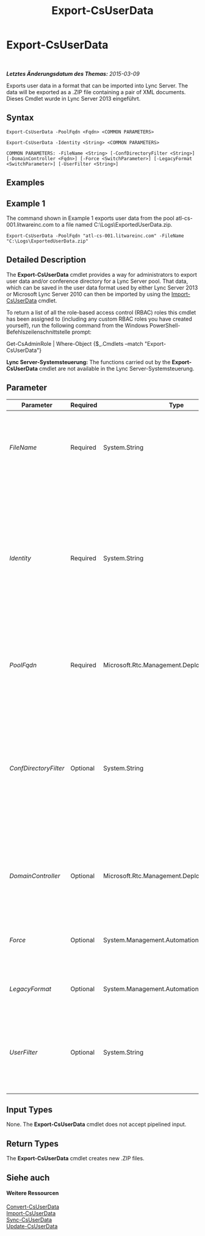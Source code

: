 ﻿---
title: Export-CsUserData
TOCTitle: Export-CsUserData
ms:assetid: 52c411e1-76da-48b8-b1e3-ddc7c7f86e3d
ms:mtpsurl: https://technet.microsoft.com/de-de/library/JJ204897(v=OCS.15)
ms:contentKeyID: 49294007
ms.date: 05/19/2016
mtps_version: v=OCS.15
ms.translationtype: HT
---

# Export-CsUserData

 

_**Letztes Änderungsdatum des Themas:** 2015-03-09_

Exports user data in a format that can be imported into Lync Server. The data will be exported as a .ZIP file containing a pair of XML documents. Dieses Cmdlet wurde in Lync Server 2013 eingeführt.

## Syntax

    Export-CsUserData -PoolFqdn <Fqdn> <COMMON PARAMETERS>

    Export-CsUserData -Identity <String> <COMMON PARAMETERS>

    COMMON PARAMETERS: -FileName <String> [-ConfDirectoryFilter <String>] [-DomainController <Fqdn>] [-Force <SwitchParameter>] [-LegacyFormat <SwitchParameter>] [-UserFilter <String>]

## Examples

## Example 1

The command shown in Example 1 exports user data from the pool atl-cs-001.litwareinc.com to a file named C:\\Logs\\ExportedUserData.zip.

    Export-CsUserData -PoolFqdn "atl-cs-001.litwareinc.com" -FileName "C:\Logs\ExportedUserData.zip"

## Detailed Description

The **Export-CsUserData** cmdlet provides a way for administrators to export user data and/or conference directory for a Lync Server pool. That data, which can be saved in the user data format used by either Lync Server 2013 or Microsoft Lync Server 2010 can then be imported by using the [Import-CsUserData](import-csuserdata.md) cmdlet.

To return a list of all the role-based access control (RBAC) roles this cmdlet has been assigned to (including any custom RBAC roles you have created yourself), run the following command from the Windows PowerShell-Befehlszeilenschnittstelle prompt:

Get-CsAdminRole | Where-Object {$\_.Cmdlets –match "Export-CsUserData"}

**Lync Server-Systemsteuerung:** The functions carried out by the **Export-CsUserData** cmdlet are not available in the Lync Server-Systemsteuerung.

## Parameter


<table>
<colgroup>
<col style="width: 25%" />
<col style="width: 25%" />
<col style="width: 25%" />
<col style="width: 25%" />
</colgroup>
<thead>
<tr class="header">
<th>Parameter</th>
<th>Required</th>
<th>Type</th>
<th>Description</th>
</tr>
</thead>
<tbody>
<tr class="odd">
<td><p><em>FileName</em></p></td>
<td><p>Required</p></td>
<td><p>System.String</p></td>
<td><p>Full path to the .ZIP file that the <strong>Export-CsUserData</strong> cmdlet will create; this file will contain the exported user data. For example:</p>
<p>-FileName &quot;C:\Logs\ExportedData.zip&quot;</p></td>
</tr>
<tr class="even">
<td><p><em>Identity</em></p></td>
<td><p>Required</p></td>
<td><p>System.String</p></td>
<td><p>Fully qualified domain name of the pool where the User database containing the user data to be exported is installed. For example:</p>
<p>-Identity &quot;atl-sql-001.litwareinc.com&quot;</p>
<p>Note that you can retrieve fully qualified domain names for your User database pools by running this command:</p>
<p>Get-CsService –UserDatabase</p></td>
</tr>
<tr class="odd">
<td><p><em>PoolFqdn</em></p></td>
<td><p>Required</p></td>
<td><p>Microsoft.Rtc.Management.Deploy.Fqdn</p></td>
<td><p>Fully qualified domain name of the Registrar pool containing the user data to be exported. For example:</p>
<p>-PoolFqdn &quot;atl-cs-001.litwareinc.com&quot;</p></td>
</tr>
<tr class="even">
<td><p><em>ConfDirectoryFilter</em></p></td>
<td><p>Optional</p></td>
<td><p>System.String</p></td>
<td><p>When specified, allows you to export conference directory information for the specified conference directory. For example, to export data from the conference directory with the ID 13 use this syntax:</p>
<p>-ConfDirectoryFilter 13</p>
<p>You can return conference directory IDs by using this command:</p>
<p>Get-CsConferenceDirectory</p></td>
</tr>
<tr class="odd">
<td><p><em>DomainController</em></p></td>
<td><p>Optional</p></td>
<td><p>Microsoft.Rtc.Management.Deploy.Fqdn</p></td>
<td><p>Enables administrators to specify the FQDN of the domain controller to be used when running the <strong>Export-CsUserData</strong> cmdlet. If not specified, the cmdlet will use the first available domain controller.</p></td>
</tr>
<tr class="even">
<td><p><em>Force</em></p></td>
<td><p>Optional</p></td>
<td><p>System.Management.Automation.SwitchParameter</p></td>
<td><p>Suppresses the display of any non-fatal error message that might occur when running the command.</p></td>
</tr>
<tr class="odd">
<td><p><em>LegacyFormat</em></p></td>
<td><p>Optional</p></td>
<td><p>System.Management.Automation.SwitchParameter</p></td>
<td><p>When specified, data is saved in the format used by Microsoft Lync Server 2010.</p></td>
</tr>
<tr class="even">
<td><p><em>UserFilter</em></p></td>
<td><p>Optional</p></td>
<td><p>System.String</p></td>
<td><p>Enables you to export data for a single user. That user is in dictated by specifying his or her SIP address, minus the sip: prefix. For example:</p>
<p>-UserFilter &quot;kenmyer@litwareinc.com&quot;</p></td>
</tr>
</tbody>
</table>


## Input Types

None. The **Export-CsUserData** cmdlet does not accept pipelined input.

## Return Types

The **Export-CsUserData** cmdlet creates new .ZIP files.

## Siehe auch

#### Weitere Ressourcen

[Convert-CsUserData](convert-csuserdata.md)  
[Import-CsUserData](import-csuserdata.md)  
[Sync-CsUserData](sync-csuserdata.md)  
[Update-CsUserData](update-csuserdata.md)

